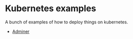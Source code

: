 # Kubernetes examples

A bunch of examples of how to deploy things on kubernetes.

-   [Adminer](./adminer/README.md)
